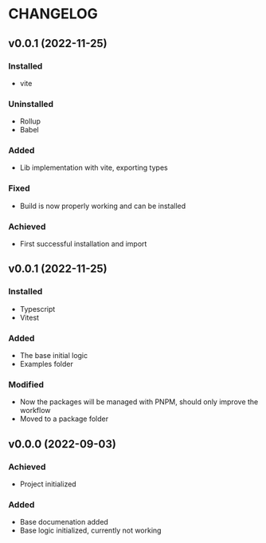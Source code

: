 # CHANGELOG

## v0.0.1 (2022-11-25)

### Installed

- vite

### Uninstalled

- Rollup
- Babel

### Added

- Lib implementation with vite, exporting types

### Fixed

- Build is now properly working and can be installed

### Achieved

- First successful installation and import

## v0.0.1 (2022-11-25)

### Installed

- Typescript
- Vitest

### Added

- The base initial logic
- Examples folder

### Modified

- Now the packages will be managed with PNPM, should only improve the workflow
- Moved to a package folder

## v0.0.0 (2022-09-03)

### Achieved

- Project initialized

### Added

- Base documenation added
- Base logic initialized, currently not working
